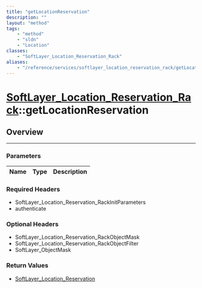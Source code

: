 ```yaml
---
title: "getLocationReservation"
description: ""
layout: "method"
tags:
    - "method"
    - "sldn"
    - "Location"
classes:
    - "SoftLayer_Location_Reservation_Rack"
aliases:
    - "/reference/services/softlayer_location_reservation_rack/getLocationReservation"
---
```

# [SoftLayer_Location_Reservation_Rack](/reference/services/SoftLayer_Location_Reservation_Rack)::getLocationReservation




## Overview 


-----

### Parameters 
|Name | Type | Description |
| --- | --- | --- |


### Required Headers
* SoftLayer_Location_Reservation_RackInitParameters
* authenticate


### Optional Headers
* SoftLayer_Location_Reservation_RackObjectMask
* SoftLayer_Location_Reservation_RackObjectFilter
* SoftLayer_ObjectMask

### Return Values
* <a href='/reference/datatypes/SoftLayer_Location_Reservation'>SoftLayer_Location_Reservation </a>




